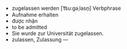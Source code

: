 - zugelassen werden	[ˈt͡suːɡəˌlasn̩]	Verbphrase
- Aufnahme erhalten
- được nhận
- to be admitted
- Sie wurde zur Universität zugelassen.
- zulassen, Zulassung	—